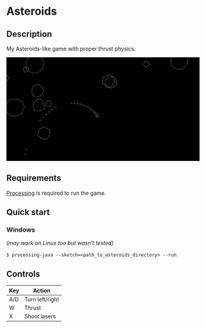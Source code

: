 # Asteroids

## Description
My Asteroids-like game with proper thrust physics.

![](./screenshot.png)

## Requirements
[Processing](https://processing.org) is required to run the game.

## Quick start
### Windows
*(may work on Linux too but wasn't tested)*
```console
$ processing-java --sketch=<path_to_asteroids_directory> --run
```

## Controls
|Key|Action|
|---|---|
|A/D|Turn left/right|
|W|Thrust|
|X|Shoot lasers|
